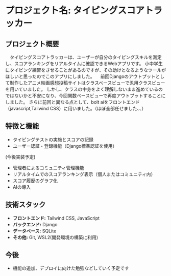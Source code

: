 # プロジェクト名: タイピングスコアトラッカー

## プロジェクト概要
　タイピングスコアトラッカーは、ユーザーが自分のタイピングスキルを測定し、スコアランキングをリアルタイムに確認できるWebアプリです。
小中学生にタイピング練習をさせることがあるのですが、その助けとなるようなツールがほしいと思ったのでこのアプリにしました。
　前回Djangoのアウトプットとして制作したアニメ映画感想投稿サイトはクラスベースビューで汎用クラスビューを用いていました。
しかし、クラスの中身をよく理解しないまま進めているのではないかと不安になり、今回関数ベースビューで再度アウトプットすることにしました。
さらに前回と異なる点として、bolt aiをフロントエンド（javascript,Tailwind CSS）に用いました。（ほぼ全部任せました、、）


## 特徴と機能
- タイピングテストの実施とスコアの記録
- ユーザー認証・登録機能（Django標準認証を使用）

(今後実装予定)
- 管理者によるコミュニティ管理機能
- リアルタイムでのスコアランキング表示（個人またはコミュニティ内）
- スコア履歴のグラフ化
- AIの導入

## 技術スタック
- **フロントエンド:** Tailwind CSS, JavaScript
- **バックエンド:** Django
- **データベース:** SQLite
- **その他:** Git, WSL2(開発環境の構築に利用)

## 今後
- 機能の追加、デプロイに向けた勉強などしていく予定です


